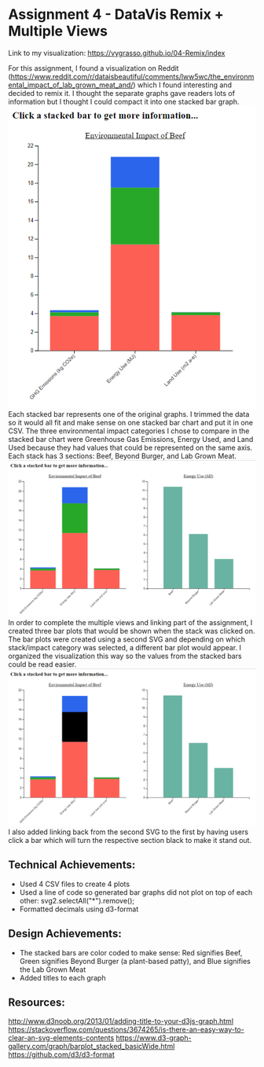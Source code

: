 Assignment 4 - DataVis Remix + Multiple Views
===

Link to my visualization: https://vygrasso.github.io/04-Remix/index

For this assignment, I found a visualization on Reddit (https://www.reddit.com/r/dataisbeautiful/comments/lww5wc/the_environmental_impact_of_lab_grown_meat_and/) which I found interesting and decided to remix it. I thought the separate graphs gave readers lots of information but I thought I could compact it into one stacked bar graph.
![firstgraph](img/StartingVersionA4.PNG)
Each stacked bar represents one of the original graphs. I trimmed the data so it would all fit and make sense on one stacked bar chart and put it in one CSV. The three environmental impact categories I chose to compare in the stacked bar chart were Greenhouse Gas Emissions, Energy Used, and Land Used because they had values that could be represented on the same axis. Each stack has 3 sections: Beef, Beyond Burger, and Lab Grown Meat.
![secondgraph](img/SecondStepA4.PNG)
In order to complete the multiple views and linking part of the assignment, I created three bar plots that would be shown when the stack was clicked on. The bar plots were created using a second SVG and depending on which stack/impact category was selected, a different bar plot would appear. I organized the visualization this way so the values from the stacked bars could be read easier. 
![highlightgraph](img/LastStepA4.PNG)
I also added linking back from the second SVG to the first by having users click a bar which will turn the respective section black to make it stand out.


Technical Achievements:
---
- Used 4 CSV files to create 4 plots
- Used a line of code so generated bar graphs did not plot on top of each other: svg2.selectAll("*").remove();
- Formatted decimals using d3-format

Design Achievements:
---
- The stacked bars are color coded to make sense: Red signifies Beef, Green signifies Beyond Burger (a plant-based patty), and Blue signifies the Lab Grown Meat
- Added titles to each graph

Resources:
---
http://www.d3noob.org/2013/01/adding-title-to-your-d3js-graph.html
https://stackoverflow.com/questions/3674265/is-there-an-easy-way-to-clear-an-svg-elements-contents
https://www.d3-graph-gallery.com/graph/barplot_stacked_basicWide.html
https://github.com/d3/d3-format
